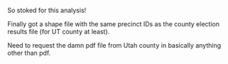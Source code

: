So stoked for this analysis! 

Finally got a shape file with the same precinct IDs as the county election results file (for UT county at least). 

Need to request the damn pdf file from Utah county in basically anything other than pdf. 